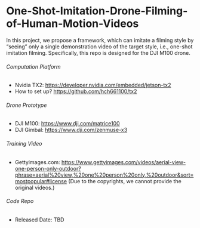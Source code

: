 # One-Shot-Imitation-Drone-Filming-of-Human-Motion-Videos

In this project, we propose a framework, which can imitate a filming style by “seeing” only a single demonstration video of the target style, i.e., one-shot imitation filming. Specifically, this repo is designed for the DJI M100 drone.

###### Computation Platform
- Nvidia TX2: https://developer.nvidia.com/embedded/jetson-tx2
- How to set up? https://github.com/hch661100/tx2

###### Drone Prototype
- DJI M100: https://www.dji.com/matrice100
- DJI Gimbal: https://www.dji.com/zenmuse-x3

###### Training Video
- Gettyimages.com: https://www.gettyimages.com/videos/aerial-view-one-person-only-outdoor?phrase=aerial%20view,%20one%20person%20only,%20outdoor&sort=mostpopular#license
(Due to the copyrights, we cannot provide the original videos.)

###### Code Repo
- Released Date: TBD
